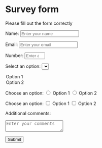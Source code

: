 <DOCTYPE html>
  <html>
  <link rel="stylesheet" href="styles.css">
<style>

</style>

<head>

</head>
<body>

<h1 id="title">Survey form</h1>
<p id="description">Please fill out the form correctly</p>

<form id="survey-form">
<label for="name" id="name-label">Name:</label>
<input type="text" id="name" placeholder="Enter your name" required>
      

<label for="email" id="email-label">Email:</label>
<input type="email" id="email" placeholder="Enter your email" required> 
      
<label for="number" id="number-label">Number:</label>
<input type="number" id="number" placeholder="Enter a number" min="1" max="100" required>

<label for="dropdown">Select an option:</label>
<select id="dropdown">
<option value="option1">Option 1</option>
<option value="option2">Option 2</option>
</select>
      
<label>Choose an option:</label>
<input type="radio" name="option-group" value="option1" id="option1">
<label for="option1">Option 1</label>
<input type="radio" name="option-group" value="option2" id="option2">
<label for="option2">Option 2</label>
      
<label>Choose an option:</label>
<input type="checkbox" name="option1" value="option1">
<label for="option1">Option 1</label>
<input type="checkbox" name="option2" value="option2">
<label for="option2">Option 2</label>

<label for="comments">Additional comments:</label>
<textarea id="comments" placeholder="Enter your comments"></textarea>
      
<button type="submit" id="submit">Submit</button>

</body>
</html>
